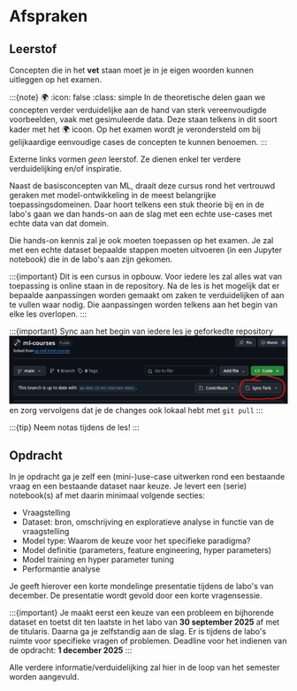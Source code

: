 # Afspraken

## Leerstof
Concepten die in het **vet** staan moet je in je eigen woorden kunnen uitleggen op het examen.
  
:::{note} 🌍
:icon: false
:class: simple
In de theoretische delen gaan we concepten verder verduidelijke aan de hand van sterk vereenvoudigde voorbeelden, vaak met gesimuleerde data.
Deze staan telkens in dit soort kader met het 🌍 icoon.
Op het examen wordt je verondersteld om bij gelijkaardige eenvoudige cases de concepten te kunnen benoemen. 
:::
  
Externe links vormen _geen_ leerstof. Ze dienen enkel ter verdere verduidelijking en/of inspiratie.
  
Naast de basisconcepten van ML, draait deze cursus rond het vertrouwd geraken met model-ontwikkeling in de meest belangrijke toepassingsdomeinen.
Daar hoort telkens een stuk theorie bij en in de labo's gaan we dan hands-on aan de slag met een echte use-cases met echte data van dat domein. 
  
Die hands-on kennis zal je ook moeten toepassen op het examen.
Je zal met een echte dataset bepaalde stappen moeten uitvoeren (in een Jupyter notebook) die in de labo's aan zijn gekomen.

:::{important}
Dit is een cursus in opbouw. Voor iedere les zal alles wat van toepassing is online staan in de repository.
Na de les is het mogelijk dat er bepaalde aanpassingen worden gemaakt om zaken te verduidelijken of aan te vullen waar nodig.
Die aanpassingen worden telkens aan het begin van elke les overlopen.
:::
  
:::{important}
Sync aan het begin van iedere les je geforkedte repository
![](../../img/fork_sync.png)
en zorg vervolgens dat je de changes ook lokaal hebt met `git pull` 
:::

:::{tip}
Neem notas tijdens de les!
:::

## Opdracht
In je opdracht ga je zelf een (mini-)use-case uitwerken rond een bestaande vraag en een bestaande dataset naar keuze.
Je levert een (serie) notebook(s) af met daarin minimaal volgende secties:
- Vraagstelling
- Dataset: bron, omschrijving en exploratieve analyse in functie van de vraagstelling
- Model type: Waarom de keuze voor het specifieke paradigma?
- Model definitie (parameters, feature engineering, hyper parameters)
- Model training en hyper parameter tuning
- Performantie analyse  
  
Je geeft hierover een korte mondelinge presentatie tijdens de labo's van december. De presentatie wordt gevold door een korte vragensessie.
  
:::{important}
Je maakt eerst een keuze van een probleem en bijhorende dataset en toetst dit ten laatste in het labo van **30 september 2025** af met de titularis.
Daarna ga je zelfstandig aan de slag. Er is tijdens de labo's ruimte voor specifieke vragen of problemen.
Deadline voor het indienen van de opdracht: **1 december 2025**
:::

Alle verdere informatie/verduidelijking zal hier in de loop van het semester worden aangevuld.